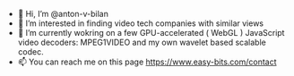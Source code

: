 - 👋 Hi, I’m @anton-v-bilan
- 👀 I’m interested in finding video tech companies with similar views  
- 🌱 I’m currently wokring on a few GPU-accelerated ( WebGL ) JavaScript video decoders: MPEG1VIDEO and my own wavelet based scalable codec. 
- 📫 You can reach me on this page https://www.easy-bits.com/contact

<!---
anton-v-bilan/anton-v-bilan is a ✨ special ✨ repository because its `README.md` (this file) appears on your GitHub profile.
You can click the Preview link to take a look at your changes.
--->
